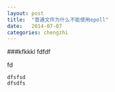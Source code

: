 ```yaml
---
layout: post
title:  "普通文件为什么不能使用epoll"
date:   2014-07-07
categories: chengzhi
---
```


###kfkkkl
fdfdf

fd

```
dfsfsd
dfsdfs
```
